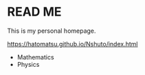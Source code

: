 # READ ME 
This is my personal homepage.

https://hatomatsu.github.io/Nshuto/index.html


- Mathematics
- Physics

